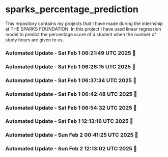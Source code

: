 # sparks_percentage_prediction
This repository contains my projects that I have made during the internship at THE SPARKS FOUNDATION.
In this project I have used linear regression model to predict the percentage score of a student when the number of study hours are given to us.


### Automated Update - Sat Feb  1 06:21:49 UTC 2025 🚀


### Automated Update - Sat Feb  1 06:26:15 UTC 2025 🚀


### Automated Update - Sat Feb  1 06:37:34 UTC 2025 🚀


### Automated Update - Sat Feb  1 06:42:48 UTC 2025 🚀


### Automated Update - Sat Feb  1 06:54:32 UTC 2025 🚀


### Automated Update - Sat Feb  1 12:13:16 UTC 2025 🚀


### Automated Update - Sun Feb  2 00:41:25 UTC 2025 🚀


### Automated Update - Sun Feb  2 12:13:02 UTC 2025 🚀

